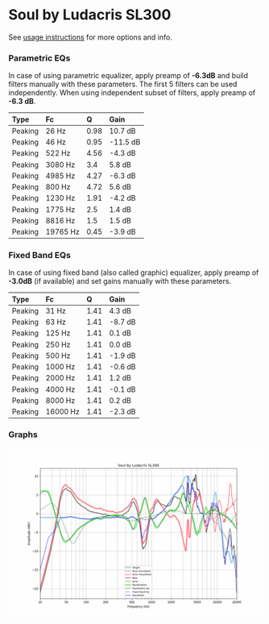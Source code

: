 # Soul by Ludacris SL300
See [usage instructions](https://github.com/jaakkopasanen/AutoEq#usage) for more options and info.

### Parametric EQs
In case of using parametric equalizer, apply preamp of **-6.3dB** and build filters manually
with these parameters. The first 5 filters can be used independently.
When using independent subset of filters, apply preamp of **-6.3 dB**.

| Type    | Fc       |    Q | Gain     |
|:--------|:---------|:-----|:---------|
| Peaking | 26 Hz    | 0.98 | 10.7 dB  |
| Peaking | 46 Hz    | 0.95 | -11.5 dB |
| Peaking | 522 Hz   | 4.56 | -4.3 dB  |
| Peaking | 3080 Hz  | 3.4  | 5.8 dB   |
| Peaking | 4985 Hz  | 4.27 | -6.3 dB  |
| Peaking | 800 Hz   | 4.72 | 5.6 dB   |
| Peaking | 1230 Hz  | 1.91 | -4.2 dB  |
| Peaking | 1775 Hz  | 2.5  | 1.4 dB   |
| Peaking | 8816 Hz  | 1.5  | 1.5 dB   |
| Peaking | 19765 Hz | 0.45 | -3.9 dB  |

### Fixed Band EQs
In case of using fixed band (also called graphic) equalizer, apply preamp of **-3.0dB**
(if available) and set gains manually with these parameters.

| Type    | Fc       |    Q | Gain    |
|:--------|:---------|:-----|:--------|
| Peaking | 31 Hz    | 1.41 | 4.3 dB  |
| Peaking | 63 Hz    | 1.41 | -8.7 dB |
| Peaking | 125 Hz   | 1.41 | 0.1 dB  |
| Peaking | 250 Hz   | 1.41 | 0.0 dB  |
| Peaking | 500 Hz   | 1.41 | -1.9 dB |
| Peaking | 1000 Hz  | 1.41 | -0.6 dB |
| Peaking | 2000 Hz  | 1.41 | 1.2 dB  |
| Peaking | 4000 Hz  | 1.41 | -0.1 dB |
| Peaking | 8000 Hz  | 1.41 | 0.2 dB  |
| Peaking | 16000 Hz | 1.41 | -2.3 dB |

### Graphs
![](./Soul%20by%20Ludacris%20SL300.png)